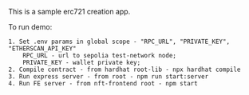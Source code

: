 This is a sample erc721 creation app.

To run demo:

    1. Set .env params in global scope - "RPC_URL", "PRIVATE_KEY", "ETHERSCAN_API_KEY"
        RPC_URL - url to sepolia test-network node;
        PRIVATE_KEY - wallet private key;
    2. Compile contract - from hardhat root-lib - npx hardhat compile
    3. Run express server - from root - npm run start:server
    4. Run FE server - from nft-frontend root - npm start
